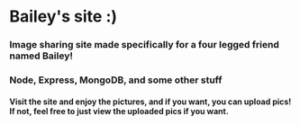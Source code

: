 # Bailey's site :)

### Image sharing site made specifically for a four legged friend named Bailey!

### Node, Express, MongoDB, and some other stuff

#### Visit the site and enjoy the pictures, and if you want, you can upload pics! If not, feel free to just view the uploaded pics if you want.
